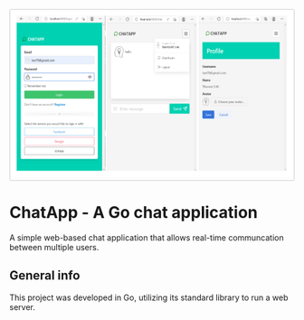 <p style="padding: 3px; border: 1px solid #ccc; border-radius: 2.8px;">
  <img src="./web/img/Screenshot1.png" />
</p>

# ChatApp - A Go chat application

A simple web-based chat application that allows real-time communcation between multiple users.

## General info

This project was developed in Go, utilizing its standard library to run a web server. 